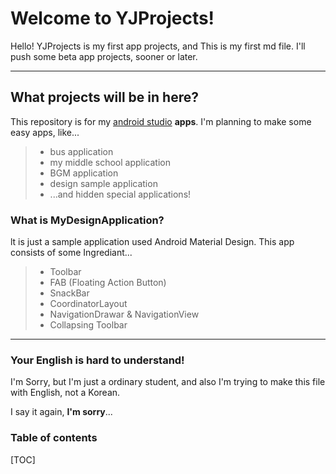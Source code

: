 Welcome to YJProjects!
================


Hello!
YJProjects is my first app projects, and This is my first md file. I'll push some beta app projects, sooner or later.

----------


What projects will be in here?
-------------

This repository is for my [android studio][1] **apps**.
I'm planning to make some easy apps,
like...

>- bus application
>- my middle school application
>- BGM application
>- design sample application
>- ...and hidden special applications!

### What is MyDesignApplication?

lt is just a sample application used Android Material Design.
This app consists of some Ingrediant...

>- Toolbar
>- FAB (Floating Action Button)
>- SnackBar
>- CoordinatorLayout
>- NavigationDrawar & NavigationView
>- Collapsing Toolbar

----------
### Your English is hard to understand!

I'm Sorry, but I'm just a ordinary student, and also I'm trying to make this file with English, not a Korean.

I say it again, **I'm sorry**...


### Table of contents

[TOC]




[1]: https://developer.android.com/sdk/index.html

